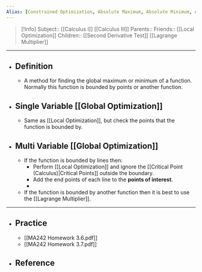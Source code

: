 ```yaml
---
Alias: [Constrained Optimization, Absolute Maximum, Absolute Minimum, Absolute Extrema]
---
```

> [!Info]
> Subject:: [[Calculus I]] [[Calculus III]]
> Parents:: 
> Friends:: [[Local Optimization]]
> Children:: [[Second Derivative Test]] [[Lagrange Multiplier]]
---
- ## Definition
	- A method for finding the global maximum or minimum of a function. Normally this function is bounded by points or another function.
- ## Single Variable [[Global Optimization]]
	- Same as [[Local Optimization]], but check the points that the function is bounded by.
- ## Multi Variable [[Global Optimization]]
	- If the function is bounded by lines then:
		- Perform [[Local Optimization]] and ignore the [[Critical Point (Calculus)|Critical Points]] outside the boundary.
		- Add the end points of each line to the **points of interest**.
		- 
	- If the function is bounded by another function then it is best to use the [[Lagrange Multiplier]].
---
- ## Practice
	- [[MA242 Homework 3.6.pdf]]
	- [[MA242 Homework 3.7.pdf]]
- ## Reference